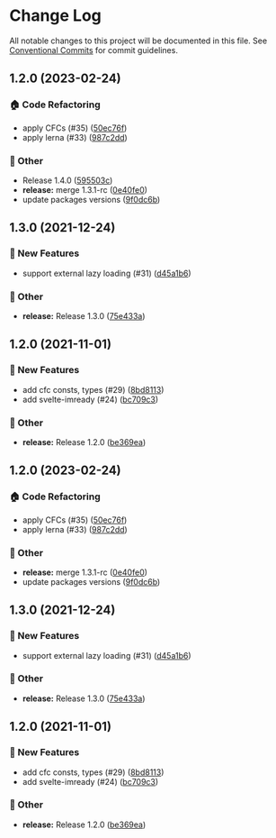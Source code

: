 # Change Log

All notable changes to this project will be documented in this file.
See [Conventional Commits](https://conventionalcommits.org) for commit guidelines.

## 1.2.0 (2023-02-24)


### :house: Code Refactoring

* apply CFCs (#35) ([50ec76f](https://github.com/naver/egjs-imready/commit/50ec76f2660a4884c34f5f0823e95c0c87d30df8))
* apply lerna (#33) ([987c2dd](https://github.com/naver/egjs-imready/commit/987c2dde0ed729e4695d640a35c11371c68570e1))


### :mega: Other

* Release 1.4.0 ([595503c](https://github.com/naver/egjs-imready/commit/595503ce58972dddae73dc97761b8cbde1d44d5f))
* **release:** merge 1.3.1-rc ([0e40fe0](https://github.com/naver/egjs-imready/commit/0e40fe0c36ae83d7bb6e391c839d66151ef14d1f))
* update packages versions ([9f0dc6b](https://github.com/naver/egjs-imready/commit/9f0dc6b6954f7c0f2cbdffd5dde627c8332fa2b6))

## 1.3.0 (2021-12-24)


### :rocket: New Features

* support external lazy loading (#31) ([d45a1b6](https://github.com/naver/egjs-imready/commit/d45a1b686a4267134683b36fac818c53c3941bfb))


### :mega: Other

* **release:** Release 1.3.0 ([75e433a](https://github.com/naver/egjs-imready/commit/75e433a3dae0296dfc9351f45b8f4504491cdbf3))

## 1.2.0 (2021-11-01)


### :rocket: New Features

* add cfc consts, types (#29) ([8bd8113](https://github.com/naver/egjs-imready/commit/8bd81133cad536a2763204bd5964d812a9675949))
* add svelte-imready (#24) ([bc709c3](https://github.com/naver/egjs-imready/commit/bc709c3f51ec13f1a8ecdd815d8c3d303d42b9b8))


### :mega: Other

* **release:** Release 1.2.0 ([be369ea](https://github.com/naver/egjs-imready/commit/be369ea792f40546172422494779e9dfc72779a9))



## 1.2.0 (2023-02-24)


### :house: Code Refactoring

* apply CFCs (#35) ([50ec76f](https://github.com/naver/egjs-imready/commit/50ec76f2660a4884c34f5f0823e95c0c87d30df8))
* apply lerna (#33) ([987c2dd](https://github.com/naver/egjs-imready/commit/987c2dde0ed729e4695d640a35c11371c68570e1))


### :mega: Other

* **release:** merge 1.3.1-rc ([0e40fe0](https://github.com/naver/egjs-imready/commit/0e40fe0c36ae83d7bb6e391c839d66151ef14d1f))
* update packages versions ([9f0dc6b](https://github.com/naver/egjs-imready/commit/9f0dc6b6954f7c0f2cbdffd5dde627c8332fa2b6))

## 1.3.0 (2021-12-24)


### :rocket: New Features

* support external lazy loading (#31) ([d45a1b6](https://github.com/naver/egjs-imready/commit/d45a1b686a4267134683b36fac818c53c3941bfb))


### :mega: Other

* **release:** Release 1.3.0 ([75e433a](https://github.com/naver/egjs-imready/commit/75e433a3dae0296dfc9351f45b8f4504491cdbf3))

## 1.2.0 (2021-11-01)


### :rocket: New Features

* add cfc consts, types (#29) ([8bd8113](https://github.com/naver/egjs-imready/commit/8bd81133cad536a2763204bd5964d812a9675949))
* add svelte-imready (#24) ([bc709c3](https://github.com/naver/egjs-imready/commit/bc709c3f51ec13f1a8ecdd815d8c3d303d42b9b8))


### :mega: Other

* **release:** Release 1.2.0 ([be369ea](https://github.com/naver/egjs-imready/commit/be369ea792f40546172422494779e9dfc72779a9))
